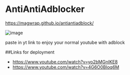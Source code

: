 # AntiAntiAdblocker

https://magwrap.github.io/antiantiadblock/

![image](https://github.com/magwrap/hanoi-towers/assets/72891853/9bbddad0-f0a5-4489-910f-10c5b096b5f5)

paste in yt link to enjoy your normal youtube with adblock

##Links for deployment
- https://www.youtube.com/watch?v=yo2bMGnIKE8
- https://www.youtube.com/watch?v=4G6O0BIoq6M
